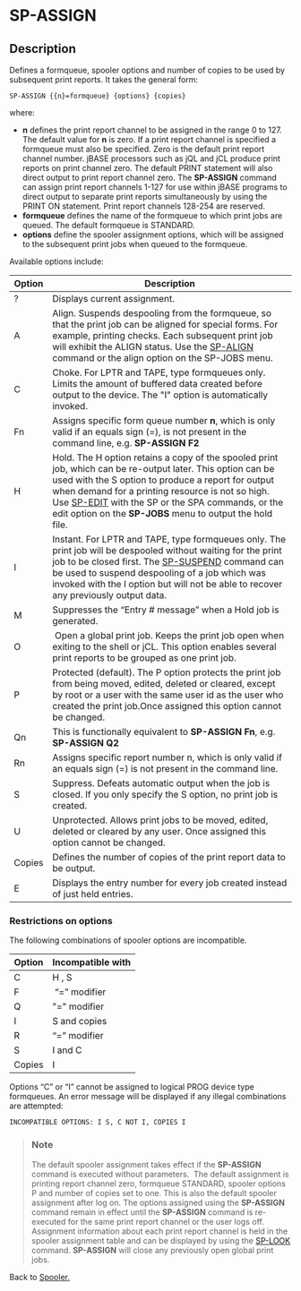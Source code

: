 # SP-ASSIGN

<PageHeader />

## Description

Defines a formqueue, spooler options and number of copies to be used by subsequent print reports. It takes the general form:

```
SP-ASSIGN {{n}=formqueue} {options} {copies}
```

where:

- **n** defines the print report channel to be assigned in the range 0 to 127. The default value for **n** is zero. If a print report channel is specified a formqueue must also be specified.
Zero is the default print report channel number. jBASE processors such as jQL and jCL produce print reports on print channel zero. The default PRINT statement will also direct output to print report channel zero.
The **SP-ASSIGN** command can assign print report channels 1-127 for use within jBASE programs to direct output to separate print reports simultaneously by using the PRINT ON statement.
Print report channels 128-254 are reserved.
- **formqueue** defines the name of the formqueue to which print jobs are queued. The default formqueue is STANDARD.
- **options** define the spooler assignment options, which will be assigned to the subsequent print jobs when queued to the formqueue.  

Available options include:

| Option | Description |
| --- | --- |
| ? | Displays current assignment. |
| A | Align. Suspends despooling from the formqueue, so that the print job can be aligned for special forms. For example, printing checks. Each subsequent print job will exhibit the ALIGN status. Use the [SP-ALIGN](./../sp-align) command or the align option on the SP-JOBS menu. |
| C | Choke. For LPTR and TAPE, type formqueues only. Limits the amount of buffered data created before output to the device. The "I" option is automatically invoked. |
| Fn | Assigns specific form queue number **n**, which is only valid if an equals sign (=), is not present in the command line, e.g. **SP-ASSIGN F2** |
| H | Hold. The H option retains a copy of the spooled print job, which can be re-output later. This option can be used with the S option to produce a report for output when demand for a printing resource is not so high. Use [SP-EDIT](./../sp-edit) with the SP or the SPA commands, or the edit option on the **SP-JOBS** menu to output the hold file. |
| I | Instant. For LPTR and TAPE, type formqueues only. The print job will be despooled without waiting for the print job to be closed first. The [SP-SUSPEND](./../sp-suspend) command can be used to suspend despooling of a job which was invoked with the I option but will not be able to recover any previously output data. |
| M | Suppresses the “Entry # message” when a Hold job is generated. |
| O |  Open a global print job. Keeps the print job open when exiting to the shell or jCL. This option enables several print reports to be grouped as one print job. |
| P | Protected (default). The P option protects the print job from being moved, edited, deleted or cleared, except by root or a user with the same user id as the user who created the print job.Once assigned this option cannot be changed. |
| Qn | This is functionally equivalent to **SP-ASSIGN** **Fn**, e.g. **SP-ASSIGN Q2** |
| Rn | Assigns specific report number n, which is only valid if an equals sign (=) is not present in the command line. |
| S | Suppress. Defeats automatic output when the job is closed. If you only specify the S option, no print job is created. |
| U | Unprotected. Allows print jobs to be moved, edited, deleted or cleared by any user. Once assigned this option cannot be changed. |
| Copies | Defines the number of copies of the print report data to be output. |
| E | Displays the entry number for every job created instead of just held entries. |

### Restrictions on options

The following combinations of spooler options are incompatible.

| Option | Incompatible with |
| --- | --- |
| C | H , S |
| F |  “=” modifier |
| Q | "=" modifier |
| I | S and copies |
| R | “=” modifier |
| S | I and C |
| Copies | I |

Options “C” or “I” cannot be assigned to logical PROG device type formqueues. An error message will be displayed if any illegal combinations are attempted:

```
INCOMPATIBLE OPTIONS: I S, C NOT I, COPIES I
```

> ### Note
>
> The default spooler assignment takes effect if the **SP-ASSIGN** command is executed without parameters.  The default assignment is printing report channel zero, formqueue STANDARD, spooler options P and number of copies set to one. This is also the default spooler assignment after log on.
> The options assigned using the **SP-ASSIGN** command remain in effect until the **SP-ASSIGN** command is re-executed for the same print report channel or the user logs off.
> Assignment information about each print report channel is held in the spooler assignment table and can be displayed by using the [SP-LOOK](./../sp-look) command.
> **SP-ASSIGN** will close any previously open global print jobs.

Back to [Spooler.](./../jbase-spooler)
